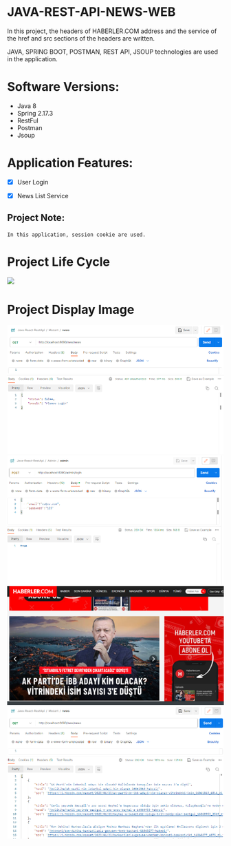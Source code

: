 # JAVA-REST-API-NEWS-WEB

<p> 
In this project, the headers of HABERLER.COM address and the service of the href and src sections of the headers are written.

JAVA, SPRING BOOT, POSTMAN, REST API, JSOUP technologies are used in the application.
</p>

# Software Versions:
- Java 8
- Spring 2.17.3
- RestFul
- Postman
- Jsoup
   
# Application Features:
- [x] User Login
- [x] News List Service


## Project Note:
```
In this application, session cookie are used.
```


# Project Life Cycle
<img src="USER-APP-FOTO/LOGİN.png" style="max-width:100%;">

# Project Display Image

<p>
      <a>
    <img src="NEWS FOTO/LOGIN.png" style="max-width:100%;"> 
</a>
<a >
    <img src="NEWS FOTO/LOGIN SUCCESS.png" style="max-width:100%;"> 
</a>
      <a>
    <img src="NEWS FOTO/WEB.png" style="max-width:100%;"> 
</a>
    <a>
    <img src="NEWS FOTO/SERVICE.png" style="max-width:100%;"> 
</a>
   
  
</p>
